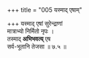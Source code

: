 +++
title = "005 यस्माद् एषाम्"

+++
यस्माद् एषां सुरेन्द्राणां  
मात्राभ्यो निर्मितो नृपः ।  
तस्माद् **अभिभवत्य्** एष  
सर्व-भूतानि तेजसा  ॥ ७.५ ॥